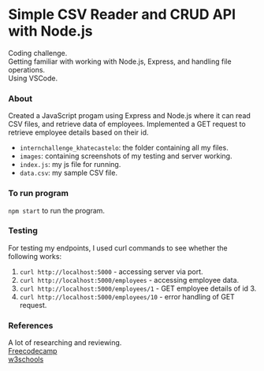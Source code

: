 # Simple CSV Reader and CRUD API with Node.js
Coding challenge. <br/>
Getting familiar with working with Node.js, Express, and handling file operations. <br/>
Using VSCode. 

### About
Created a JavaScript progam using Express and Node.js where it can read CSV files, and retrieve data of employees. Implemented a GET request to retrieve employee details based on their id. 

- `internchallenge_khatecastelo`: the folder containing all my files.
-  `images`: containing screenshots of my testing and server working.
- `index.js`: my js file for running.
- `data.csv`: my sample CSV file.

### To run program 
`npm start` to run the program.

### Testing
For testing my endpoints, I used curl commands to see whether the following works: 

1.  `curl http://localhost:5000` - accessing server via port.
2.  `curl http://localhost:5000/employees` - accessing employee data.
3.  `curl http://localhost:5000/employees/1` - GET employee details of id 3.
4.  `curl http://localhost:5000/employees/10` - error handling of GET request.

### References
A lot of researching and reviewing.<br/>
[Freecodecamp](https://www.freecodecamp.org/news/create-crud-api-project/) <br/>
[w3schools](https://www.w3schools.com/nodejs/)
